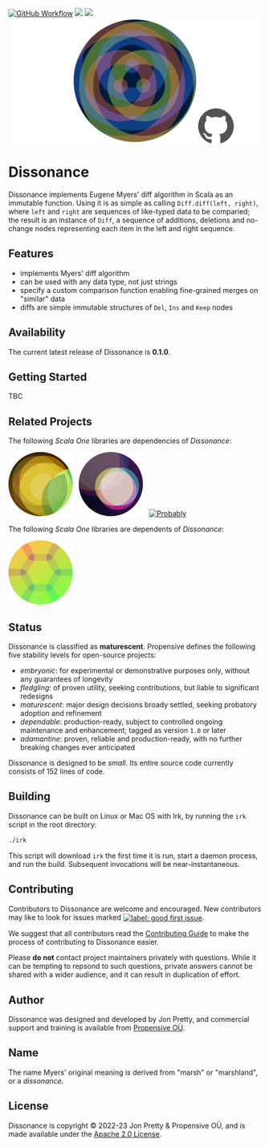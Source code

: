 [<img alt="GitHub Workflow" src="https://img.shields.io/github/workflow/status/propensive/dissonance/Build/main?style=for-the-badge" height="24">](https://github.com/propensive/dissonance/actions)
[<img src="https://img.shields.io/maven-central/v/com.propensive/dissonance-core?color=2465cd&style=for-the-badge" height="24">](https://search.maven.org/artifact/com.propensive/dissonance-core)
[<img src="https://img.shields.io/discord/633198088311537684?color=8899f7&label=DISCORD&style=for-the-badge" height="24">](https://discord.gg/7b6mpF6Qcf)
<img src="/doc/images/github.png" valign="middle">

# Dissonance

Dissonance implements Eugene Myers' diff algorithm in Scala as an immutable function. Using it is as
simple as calling `Diff.diff(left, right)`, where `left` and `right` are sequences of like-typed
data to be comparied; the result is an instance of `Diff`, a sequence of additions, deletions and
no-change nodes representing each item in the left and right sequence.

## Features

- implements Myers' diff algorithm
- can be used with any data type, not just strings
- specify a custom comparison function enabling fine-grained merges on "similar" data
- diffs are simple immutable structures of `Del`, `Ins` and `Keep` nodes


## Availability

The current latest release of Dissonance is __0.1.0__.

## Getting Started

TBC


## Related Projects

The following _Scala One_ libraries are dependencies of _Dissonance_:

[![Eucalyptus](https://github.com/propensive/eucalyptus/raw/main/doc/images/128x128.png)](https://github.com/propensive/eucalyptus/) &nbsp; [![Gossamer](https://github.com/propensive/gossamer/raw/main/doc/images/128x128.png)](https://github.com/propensive/gossamer/) &nbsp; [![Probably](https://github.com/propensive/probably/raw/main/doc/images/128x128.png)](https://github.com/propensive/probably/) &nbsp;

The following _Scala One_ libraries are dependents of _Dissonance_:

[![Cellulose](https://github.com/propensive/cellulose/raw/main/doc/images/128x128.png)](https://github.com/propensive/cellulose/) &nbsp;

## Status

Dissonance is classified as __maturescent__. Propensive defines the following five stability levels for open-source projects:

- _embryonic_: for experimental or demonstrative purposes only, without any guarantees of longevity
- _fledgling_: of proven utility, seeking contributions, but liable to significant redesigns
- _maturescent_: major design decisions broady settled, seeking probatory adoption and refinement
- _dependable_: production-ready, subject to controlled ongoing maintenance and enhancement; tagged as version `1.0` or later
- _adamantine_: proven, reliable and production-ready, with no further breaking changes ever anticipated

Dissonance is designed to be _small_. Its entire source code currently consists of 152 lines of code.

## Building

Dissonance can be built on Linux or Mac OS with Irk, by running the `irk` script in the root directory:
```sh
./irk
```

This script will download `irk` the first time it is run, start a daemon process, and run the build. Subsequent
invocations will be near-instantaneous.

## Contributing

Contributors to Dissonance are welcome and encouraged. New contributors may like to look for issues marked
<a href="https://github.com/propensive/dissonance/labels/good%20first%20issue"><img alt="label: good first issue"
src="https://img.shields.io/badge/-good%20first%20issue-67b6d0.svg" valign="middle"></a>.

We suggest that all contributors read the [Contributing Guide](/contributing.md) to make the process of
contributing to Dissonance easier.

Please __do not__ contact project maintainers privately with questions. While it can be tempting to repsond to
such questions, private answers cannot be shared with a wider audience, and it can result in duplication of
effort.

## Author

Dissonance was designed and developed by Jon Pretty, and commercial support and training is available from
[Propensive O&Uuml;](https://propensive.com/).



## Name

The name Myers' original meaning is derived from "marsh" or "marshland", or a _dissonance_.

## License

Dissonance is copyright &copy; 2022-23 Jon Pretty & Propensive O&Uuml;, and is made available under the
[Apache 2.0 License](/license.md).
